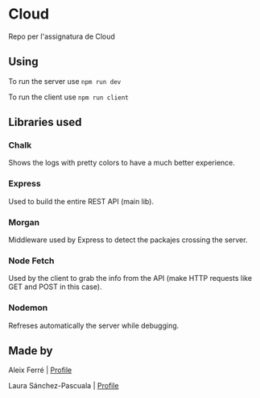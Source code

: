 # Cloud

Repo per l'assignatura de Cloud


## Using

To run the server use `npm run dev`

To run the client use `npm run client`


## Libraries used

### Chalk

Shows the logs with pretty colors to have a much better experience.

### Express

Used to build the entire REST API (main lib).

### Morgan

Middleware used by Express to detect the packajes crossing the server.

### Node Fetch

Used by the client to grab the info from the API (make HTTP requests like GET and POST in this case).

### Nodemon

Refreses automatically the server while debugging.


## Made by

Aleix Ferré | [Profile](https://www.github.com/CatalaHD)

Laura Sánchez-Pascuala | [Profile](https://github.com/AkariQwerty)
